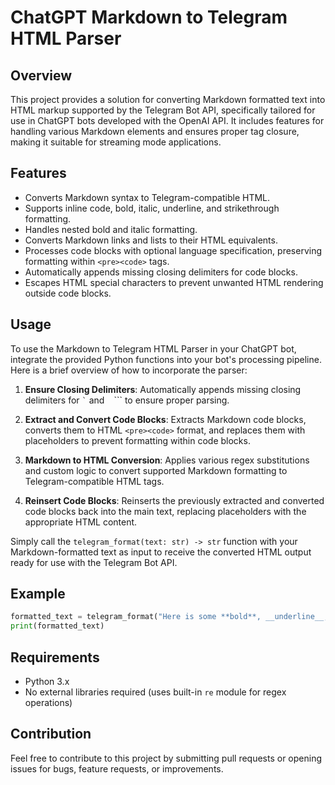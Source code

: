 # ChatGPT Markdown to Telegram HTML Parser

## Overview

This project provides a solution for converting Markdown formatted text into HTML markup supported by the Telegram Bot API, specifically tailored for use in ChatGPT bots developed with the OpenAI API. It includes features for handling various Markdown elements and ensures proper tag closure, making it suitable for streaming mode applications.

## Features

- Converts Markdown syntax to Telegram-compatible HTML.
- Supports inline code, bold, italic, underline, and strikethrough formatting.
- Handles nested bold and italic formatting.
- Converts Markdown links and lists to their HTML equivalents.
- Processes code blocks with optional language specification, preserving formatting within `<pre><code>` tags.
- Automatically appends missing closing delimiters for code blocks.
- Escapes HTML special characters to prevent unwanted HTML rendering outside code blocks.

## Usage

To use the Markdown to Telegram HTML Parser in your ChatGPT bot, integrate the provided Python functions into your bot's processing pipeline. Here is a brief overview of how to incorporate the parser:

1. **Ensure Closing Delimiters**: Automatically appends missing closing delimiters for `` ` `` and ``` ``` ``` to ensure proper parsing.

2. **Extract and Convert Code Blocks**: Extracts Markdown code blocks, converts them to HTML `<pre><code>` format, and replaces them with placeholders to prevent formatting within code blocks.

3. **Markdown to HTML Conversion**: Applies various regex substitutions and custom logic to convert supported Markdown formatting to Telegram-compatible HTML tags.

4. **Reinsert Code Blocks**: Reinserts the previously extracted and converted code blocks back into the main text, replacing placeholders with the appropriate HTML content.

Simply call the `telegram_format(text: str) -> str` function with your Markdown-formatted text as input to receive the converted HTML output ready for use with the Telegram Bot API.

## Example

```python
formatted_text = telegram_format("Here is some **bold**, __underline__, and `inline code`.\n```python\nprint('Hello, world!')\n```")
print(formatted_text)
```

## Requirements

- Python 3.x
- No external libraries required (uses built-in `re` module for regex operations)

## Contribution

Feel free to contribute to this project by submitting pull requests or opening issues for bugs, feature requests, or improvements.
